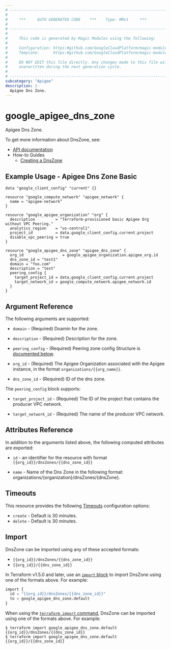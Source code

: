 ```yaml
---
# ----------------------------------------------------------------------------
#
#     ***     AUTO GENERATED CODE    ***    Type: MMv1     ***
#
# ----------------------------------------------------------------------------
#
#     This code is generated by Magic Modules using the following:
#
#     Configuration: https:#github.com/GoogleCloudPlatform/magic-modules/tree/main/mmv1/products/apigee/DnsZone.yaml
#     Template:      https:#github.com/GoogleCloudPlatform/magic-modules/tree/main/mmv1/templates/terraform/resource.html.markdown.tmpl
#
#     DO NOT EDIT this file directly. Any changes made to this file will be
#     overwritten during the next generation cycle.
#
# ----------------------------------------------------------------------------
subcategory: "Apigee"
description: |-
  Apigee Dns Zone.
---
```


# google_apigee_dns_zone

Apigee Dns Zone.


To get more information about DnsZone, see:

* [API documentation](https://cloud.google.com/apigee/docs/reference/apis/apigee/rest/v1/organizations.dnsZones/create)
* How-to Guides
    * [Creating a DnsZone](https://cloud.google.com/apigee/docs/api-platform/get-started/create-dns)

## Example Usage - Apigee Dns Zone Basic


```hcl
data "google_client_config" "current" {}

resource "google_compute_network" "apigee_network" {
  name = "apigee-network"
}

resource "google_apigee_organization" "org" {
  description         = "Terraform-provisioned basic Apigee Org without VPC Peering."
  analytics_region    = "us-central1"
  project_id          = data.google_client_config.current.project
  disable_vpc_peering = true
}

resource "google_apigee_dns_zone" "apigee_dns_zone" {
  org_id                 = google_apigee_organization.apigee_org.id
  dns_zone_id = "test1"
  domain = "foo.com"
  description = "test"
  peering_config {
    target_project_id = data.google_client_config.current.project
    target_network_id = google_compute_network.apigee_network.id
  }
}
```

## Argument Reference

The following arguments are supported:


* `domain` -
  (Required)
  Doamin for the zone.

* `description` -
  (Required)
  Description for the zone.

* `peering_config` -
  (Required)
  Peering zone config
  Structure is [documented below](#nested_peering_config).

* `org_id` -
  (Required)
  The Apigee Organization associated with the Apigee instance,
  in the format `organizations/{{org_name}}`.

* `dns_zone_id` -
  (Required)
  ID of the dns zone.




<a name="nested_peering_config"></a>The `peering_config` block supports:

* `target_project_id` -
  (Required)
  The ID of the project that contains the producer VPC network.

* `target_network_id` -
  (Required)
  The name of the producer VPC network.

## Attributes Reference

In addition to the arguments listed above, the following computed attributes are exported:

* `id` - an identifier for the resource with format `{{org_id}}/dnsZones/{{dns_zone_id}}`

* `name` -
  Name of the Dns Zone in the following format:
  organizations/{organization}/dnsZones/{dnsZone}.


## Timeouts

This resource provides the following
[Timeouts](https://developer.hashicorp.com/terraform/plugin/sdkv2/resources/retries-and-customizable-timeouts) configuration options:

- `create` - Default is 30 minutes.
- `delete` - Default is 30 minutes.

## Import


DnsZone can be imported using any of these accepted formats:

* `{{org_id}}/dnsZones/{{dns_zone_id}}`
* `{{org_id}}/{{dns_zone_id}}`


In Terraform v1.5.0 and later, use an [`import` block](https://developer.hashicorp.com/terraform/language/import) to import DnsZone using one of the formats above. For example:

```tf
import {
  id = "{{org_id}}/dnsZones/{{dns_zone_id}}"
  to = google_apigee_dns_zone.default
}
```

When using the [`terraform import` command](https://developer.hashicorp.com/terraform/cli/commands/import), DnsZone can be imported using one of the formats above. For example:

```
$ terraform import google_apigee_dns_zone.default {{org_id}}/dnsZones/{{dns_zone_id}}
$ terraform import google_apigee_dns_zone.default {{org_id}}/{{dns_zone_id}}
```
